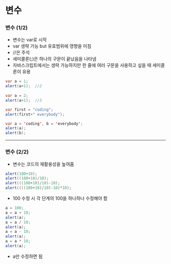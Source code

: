 # 변수

### 변수 (1/2)
- 변수는 var로 시작
- var 생략 가능 but 유효범위에 영향을 미침
- //은 주석
- 세미콜론(;)은 하나의 구문이 끝났음을 나타냄
- 자바스크립트에서는 생략 가능하지만 한 줄에 여러 구문을 사용하고 싶을 때 세미콜론이 유용

```java
var a = 1;
alert(a+1);  //2
 
var a = 2;
alert(a+1);  //3
```

```java
var first = "coding";
alert(first+" everybody");
```

```java
var a = 'coding', b = 'everybody';
alert(a);
alert(b);
```

---

### 변수 (2/2)
- 변수는 코드의 재활용성을 높여줌

```java
alert(100+10);
alert((100+10)/10);
alert(((100+10)/10)-10);
alert((((100+10)/10)-10)*10);
```
- 100 수정 시 각 단계의 100을 하나하나 수정해야 함

```java
a = 100;
a = a + 10;
alert(a);
a = a / 10;
alert(a);
a = a - 10;
alert(a);
a = a * 10;      
alert(a);
```
- a만 수정하면 됨
